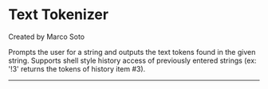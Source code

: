 Text Tokenizer
==============
Created by Marco Soto

Prompts the user for a string and outputs the text tokens found in the given string. Supports shell style history access of previously entered strings (ex: '!3' returns the tokens of history item #3).
***************************
